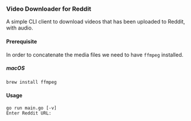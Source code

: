 ### Video Downloader for Reddit

A simple CLI client to download videos that has been uploaded to Reddit, with audio.

#### Prerequisite
In order to concatenate the media files we need to have `ffmpeg` installed. 
##### macOS
```
brew install ffmpeg
```

#### Usage
```
go run main.go [-v]
Enter Reddit URL:
```
